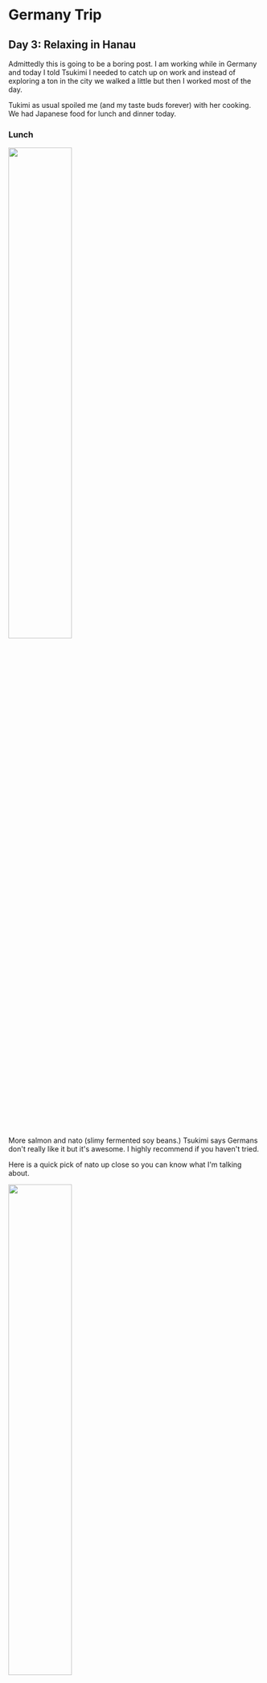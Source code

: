 # Germany Trip
## Day 3: Relaxing in Hanau

Admittedly this is going to be a boring post. I am working while in Germany and today I told Tsukimi I needed to catch up on work and instead of exploring a ton in the city we walked a little but then I worked most of the day. 

Tukimi as usual spoiled me (and my taste buds forever) with her cooking. We had Japanese food for lunch and dinner today.

### Lunch

<img width=50% src="https://storage.cloud.google.com/vuecli-profile-website/blog_posts/2022/11/04/resized_salmon_mittagessen.jpg">

More salmon and nato (slimy fermented soy beans.) Tsukimi says Germans don't really like it but it's awesome. I highly recommend if you haven't tried. 

Here is a quick pick of nato up close so you can know what I'm talking about.

<img width=50% src="https://storage.cloud.google.com/vuecli-profile-website/blog_posts/2022/11/04/nato.jpg">


### Dinner

<img width=50% src="https://storage.cloud.google.com/vuecli-profile-website/blog_posts/2022/11/04/resized_salad_dinner1.jpg">

> Beet salad and believe me it was awesome. It had flower oil and some light cheesy pieces to make it delectable. So healty considering all the German sausage I'll be eating.

### Desert

<img width=50% src="https://storage.cloud.google.com/vuecli-profile-website/blog_posts/2022/11/04/resized_moochi.jpg">

> Japanese Moochi. Pretty awesome and sweet. A nice finish with a little tea.


Tsukimi, Ich liebe dich und danke, dass du mir all die mütterliche Liebe gegeben hast, die man sich wünschen kann.

### Bonus

When I can I will share about random culture things like window types and construction to this little cute number. It's a chip clip lol. However I loved it and it was typical of german things which are made with great quality and compact.

<img width=50% src="https://storage.cloud.google.com/vuecli-profile-website/blog_posts/2022/11/04/resized_chipclip1.jpg">

<hr>

<img width=50% src="https://storage.cloud.google.com/vuecli-profile-website/blog_posts/2022/11/04/resized_chipclip2.jpg">


PS: There is like a decent chance it's Japanese, but I don't remember...I will ask Tsukimi to be sure. ;)